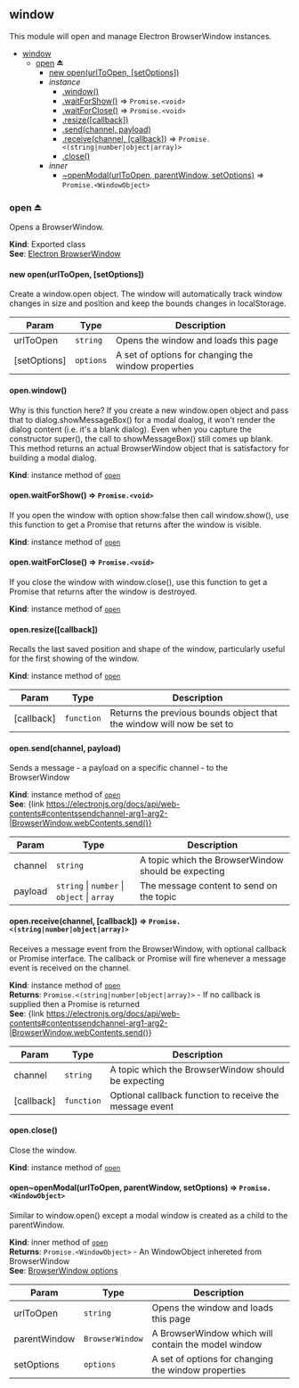 <a name="module_window"></a>

## window
This module will open and manage Electron BrowserWindow instances.


* [window](#module_window)
    * [open](#exp_module_window--open) ⏏
        * [new open(urlToOpen, [setOptions])](#new_module_window--open_new)
        * _instance_
            * [.window()](#module_window--open+window)
            * [.waitForShow()](#module_window--open+waitForShow) ⇒ <code>Promise.&lt;void&gt;</code>
            * [.waitForClose()](#module_window--open+waitForClose) ⇒ <code>Promise.&lt;void&gt;</code>
            * [.resize([callback])](#module_window--open+resize)
            * [.send(channel, payload)](#module_window--open+send)
            * [.receive(channel, [callback])](#module_window--open+receive) ⇒ <code>Promise.&lt;(string\|number\|object\|array)&gt;</code>
            * [.close()](#module_window--open+close)
        * _inner_
            * [~openModal(urlToOpen, parentWindow, setOptions)](#module_window--open..openModal) ⇒ <code>Promise.&lt;WindowObject&gt;</code>

<a name="exp_module_window--open"></a>

### open ⏏
Opens a BrowserWindow.

**Kind**: Exported class  
**See**: [Electron BrowserWindow](https://electronjs.org/docs/api/browser-window)  
<a name="new_module_window--open_new"></a>

#### new open(urlToOpen, [setOptions])
Create a window.open object. The window will automatically track window changes in size and 
position and keep the bounds changes in localStorage.


| Param | Type | Description |
| --- | --- | --- |
| urlToOpen | <code>string</code> | Opens the window and loads this page |
| [setOptions] | <code>options</code> | A set of options for changing the window properties |

<a name="module_window--open+window"></a>

#### open.window()
Why is this function here? If you create a new window.open object and pass that 
to dialog.showMessageBox() for a modal doalog, it won't render the dialog content
(i.e. it's a blank dialog). Even when you capture the constructor super(), the call
to showMessageBox() still comes up blank. This method returns an actual
BrowserWindow object that is satisfactory for building a modal dialog.

**Kind**: instance method of [<code>open</code>](#exp_module_window--open)  
<a name="module_window--open+waitForShow"></a>

#### open.waitForShow() ⇒ <code>Promise.&lt;void&gt;</code>
If you open the window with option show:false then call window.show(), use this function
to get a Promise that returns after the window is visible.

**Kind**: instance method of [<code>open</code>](#exp_module_window--open)  
<a name="module_window--open+waitForClose"></a>

#### open.waitForClose() ⇒ <code>Promise.&lt;void&gt;</code>
If you close the window with window.close(), use this function
to get a Promise that returns after the window is destroyed.

**Kind**: instance method of [<code>open</code>](#exp_module_window--open)  
<a name="module_window--open+resize"></a>

#### open.resize([callback])
Recalls the last saved position and shape of the window, particularly useful for the first showing of the window.

**Kind**: instance method of [<code>open</code>](#exp_module_window--open)  

| Param | Type | Description |
| --- | --- | --- |
| [callback] | <code>function</code> | Returns the previous bounds object that the window will now be set to |

<a name="module_window--open+send"></a>

#### open.send(channel, payload)
Sends a message - a payload on a specific channel - to the BrowserWindow

**Kind**: instance method of [<code>open</code>](#exp_module_window--open)  
**See**: {link https://electronjs.org/docs/api/web-contents#contentssendchannel-arg1-arg2-|BrowserWindow.webContents.send()}  

| Param | Type | Description |
| --- | --- | --- |
| channel | <code>string</code> | A topic which the BrowserWindow should be expecting |
| payload | <code>string</code> \| <code>number</code> \| <code>object</code> \| <code>array</code> | The message content to send on the topic |

<a name="module_window--open+receive"></a>

#### open.receive(channel, [callback]) ⇒ <code>Promise.&lt;(string\|number\|object\|array)&gt;</code>
Receives a message event from the BrowserWindow, with optional callback or Promise interface. The callback
or Promise will fire whenever a message event is received on the channel.

**Kind**: instance method of [<code>open</code>](#exp_module_window--open)  
**Returns**: <code>Promise.&lt;(string\|number\|object\|array)&gt;</code> - If no callback is supplied then a Promise is returned  
**See**: {link https://electronjs.org/docs/api/web-contents#contentssendchannel-arg1-arg2-|BrowserWindow.webContents.send()}  

| Param | Type | Description |
| --- | --- | --- |
| channel | <code>string</code> | A topic which the BrowserWindow should be expecting |
| [callback] | <code>function</code> | Optional callback function to receive the message event |

<a name="module_window--open+close"></a>

#### open.close()
Close the window.

**Kind**: instance method of [<code>open</code>](#exp_module_window--open)  
<a name="module_window--open..openModal"></a>

#### open~openModal(urlToOpen, parentWindow, setOptions) ⇒ <code>Promise.&lt;WindowObject&gt;</code>
Similar to window.open() except a modal window is created as a child to the parentWindow.

**Kind**: inner method of [<code>open</code>](#exp_module_window--open)  
**Returns**: <code>Promise.&lt;WindowObject&gt;</code> - An WindowObject inhereted from BrowserWindow  
**See**: [BrowserWindow options](https://electronjs.org/docs/api/browser-window)  

| Param | Type | Description |
| --- | --- | --- |
| urlToOpen | <code>string</code> | Opens the window and loads this page |
| parentWindow | <code>BrowserWindow</code> | A BrowserWindow which will contain the model window |
| setOptions | <code>options</code> | A set of options for changing the window properties |

